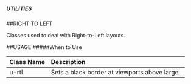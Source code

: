 ##### UTILITIES
##RIGHT TO LEFT

Classes used to deal with Right-to-Left layouts.

##USAGE
#####When to Use


|Class Name|Description|
|:---------|:---------|
|u-rtl|Sets a black border at viewports above <span style ="background:#f5f5f5"> large </span>.|